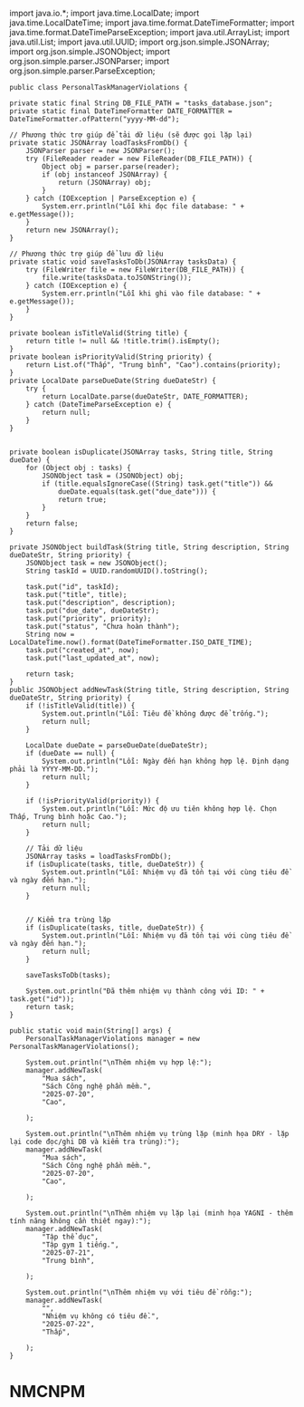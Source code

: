 import java.io.*;
import java.time.LocalDate;
import java.time.LocalDateTime;
import java.time.format.DateTimeFormatter;
import java.time.format.DateTimeParseException;
import java.util.ArrayList;
import java.util.List;
import java.util.UUID;
import org.json.simple.JSONArray;
import org.json.simple.JSONObject;
import org.json.simple.parser.JSONParser;
import org.json.simple.parser.ParseException;

    public class PersonalTaskManagerViolations {

    private static final String DB_FILE_PATH = "tasks_database.json";
    private static final DateTimeFormatter DATE_FORMATTER = DateTimeFormatter.ofPattern("yyyy-MM-dd");

    // Phương thức trợ giúp để tải dữ liệu (sẽ được gọi lặp lại)
    private static JSONArray loadTasksFromDb() {
        JSONParser parser = new JSONParser();
        try (FileReader reader = new FileReader(DB_FILE_PATH)) {
            Object obj = parser.parse(reader);
            if (obj instanceof JSONArray) {
                return (JSONArray) obj;
            }
        } catch (IOException | ParseException e) {
            System.err.println("Lỗi khi đọc file database: " + e.getMessage());
        }
        return new JSONArray();
    }

    // Phương thức trợ giúp để lưu dữ liệu
    private static void saveTasksToDb(JSONArray tasksData) {
        try (FileWriter file = new FileWriter(DB_FILE_PATH)) {
            file.write(tasksData.toJSONString());
        } catch (IOException e) {
            System.err.println("Lỗi khi ghi vào file database: " + e.getMessage());
        }
    }

    private boolean isTitleValid(String title) {
        return title != null && !title.trim().isEmpty();
    }
    private boolean isPriorityValid(String priority) {
        return List.of("Thấp", "Trung bình", "Cao").contains(priority);
    }
    private LocalDate parseDueDate(String dueDateStr) {
        try {
            return LocalDate.parse(dueDateStr, DATE_FORMATTER);
        } catch (DateTimeParseException e) {
            return null;
        }
    }


    private boolean isDuplicate(JSONArray tasks, String title, String dueDate) {
        for (Object obj : tasks) {
            JSONObject task = (JSONObject) obj;
            if (title.equalsIgnoreCase((String) task.get("title")) &&
                dueDate.equals(task.get("due_date"))) {
                return true;
            }
        }
        return false;
    }

    private JSONObject buildTask(String title, String description, String dueDateStr, String priority) {
        JSONObject task = new JSONObject();
        String taskId = UUID.randomUUID().toString();

        task.put("id", taskId);
        task.put("title", title);
        task.put("description", description);
        task.put("due_date", dueDateStr);
        task.put("priority", priority);
        task.put("status", "Chưa hoàn thành");
        String now = LocalDateTime.now().format(DateTimeFormatter.ISO_DATE_TIME);
        task.put("created_at", now);
        task.put("last_updated_at", now);

        return task;
    }
    public JSONObject addNewTask(String title, String description, String dueDateStr, String priority) {
        if (!isTitleValid(title)) {
            System.out.println("Lỗi: Tiêu đề không được để trống.");
            return null;
        }

        LocalDate dueDate = parseDueDate(dueDateStr);
        if (dueDate == null) {
            System.out.println("Lỗi: Ngày đến hạn không hợp lệ. Định dạng phải là YYYY-MM-DD.");
            return null;
        }

        if (!isPriorityValid(priority)) {
            System.out.println("Lỗi: Mức độ ưu tiên không hợp lệ. Chọn Thấp, Trung bình hoặc Cao.");
            return null;
        }

        // Tải dữ liệu
        JSONArray tasks = loadTasksFromDb();
        if (isDuplicate(tasks, title, dueDateStr)) {
            System.out.println("Lỗi: Nhiệm vụ đã tồn tại với cùng tiêu đề và ngày đến hạn.");
            return null;
        }

  
        // Kiểm tra trùng lặp
        if (isDuplicate(tasks, title, dueDateStr)) {
            System.out.println("Lỗi: Nhiệm vụ đã tồn tại với cùng tiêu đề và ngày đến hạn.");
            return null;
        }

        saveTasksToDb(tasks);

        System.out.println("Đã thêm nhiệm vụ thành công với ID: " + task.get("id"));
        return task;
    }

    public static void main(String[] args) {
        PersonalTaskManagerViolations manager = new PersonalTaskManagerViolations();
         
        System.out.println("\nThêm nhiệm vụ hợp lệ:");
        manager.addNewTask(
            "Mua sách",
            "Sách Công nghệ phần mềm.",
            "2025-07-20",
            "Cao",

        );

        System.out.println("\nThêm nhiệm vụ trùng lặp (minh họa DRY - lặp lại code đọc/ghi DB và kiểm tra trùng):");
        manager.addNewTask(
            "Mua sách",
            "Sách Công nghệ phần mềm.",
            "2025-07-20",
            "Cao",

        );

        System.out.println("\nThêm nhiệm vụ lặp lại (minh họa YAGNI - thêm tính năng không cần thiết ngay):");
        manager.addNewTask(
            "Tập thể dục",
            "Tập gym 1 tiếng.",
            "2025-07-21",
            "Trung bình",

        );

        System.out.println("\nThêm nhiệm vụ với tiêu đề rỗng:");
        manager.addNewTask(
            "",
            "Nhiệm vụ không có tiêu đề.",
            "2025-07-22",
            "Thấp",

        );
    }

# NMCNPM
